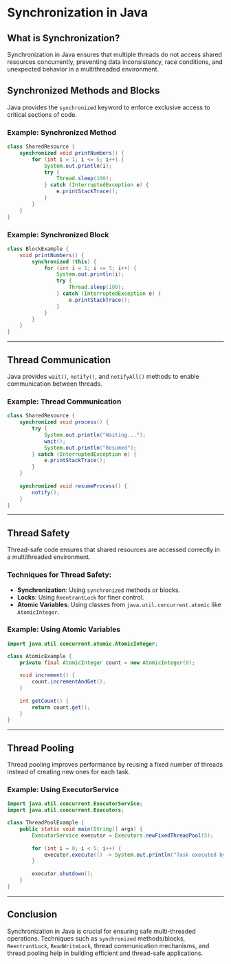 # Synchronization in Java

## What is Synchronization?
Synchronization in Java ensures that multiple threads do not access shared resources concurrently, preventing data inconsistency, race conditions, and unexpected behavior in a multithreaded environment.

## Synchronized Methods and Blocks
Java provides the `synchronized` keyword to enforce exclusive access to critical sections of code.

### Example: Synchronized Method
```java
class SharedResource {
    synchronized void printNumbers() {
        for (int i = 1; i <= 5; i++) {
            System.out.println(i);
            try {
                Thread.sleep(100);
            } catch (InterruptedException e) {
                e.printStackTrace();
            }
        }
    }
}
```

### Example: Synchronized Block
```java
class BlockExample {
    void printNumbers() {
        synchronized (this) {
            for (int i = 1; i <= 5; i++) {
                System.out.println(i);
                try {
                    Thread.sleep(100);
                } catch (InterruptedException e) {
                    e.printStackTrace();
                }
            }
        }
    }
}
```
---

## Thread Communication
Java provides `wait()`, `notify()`, and `notifyAll()` methods to enable communication between threads.

### Example: Thread Communication
```java
class SharedResource {
    synchronized void process() {
        try {
            System.out.println("Waiting...");
            wait();
            System.out.println("Resumed");
        } catch (InterruptedException e) {
            e.printStackTrace();
        }
    }
    
    synchronized void resumeProcess() {
        notify();
    }
}
```

---

## Thread Safety
Thread-safe code ensures that shared resources are accessed correctly in a multithreaded environment.

### Techniques for Thread Safety:
- **Synchronization**: Using `synchronized` methods or blocks.
- **Locks**: Using `ReentrantLock` for finer control.
- **Atomic Variables**: Using classes from `java.util.concurrent.atomic` like `AtomicInteger`.

### Example: Using Atomic Variables
```java
import java.util.concurrent.atomic.AtomicInteger;

class AtomicExample {
    private final AtomicInteger count = new AtomicInteger(0);
    
    void increment() {
        count.incrementAndGet();
    }
    
    int getCount() {
        return count.get();
    }
}
```

---

## Thread Pooling
Thread pooling improves performance by reusing a fixed number of threads instead of creating new ones for each task.

### Example: Using ExecutorService
```java
import java.util.concurrent.ExecutorService;
import java.util.concurrent.Executors;

class ThreadPoolExample {
    public static void main(String[] args) {
        ExecutorService executor = Executors.newFixedThreadPool(5);
        
        for (int i = 0; i < 5; i++) {
            executor.execute(() -> System.out.println("Task executed by " + Thread.currentThread().getName()));
        }
        
        executor.shutdown();
    }
}
```

---

## Conclusion
Synchronization in Java is crucial for ensuring safe multi-threaded operations. Techniques such as `synchronized` methods/blocks, `ReentrantLock`, `ReadWriteLock`, thread communication mechanisms, and thread pooling help in building efficient and thread-safe applications.

